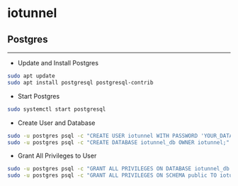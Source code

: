 # iotunnel

## Postgres

---

-   Update and Install Postgres

```bash
sudo apt update
sudo apt install postgresql postgresql-contrib
```

-   Start Postgres

```bash
sudo systemctl start postgresql
```

-   Create User and Database

```bash
sudo -u postgres psql -c "CREATE USER iotunnel WITH PASSWORD 'YOUR_DATABASE_PASSWORD';"
sudo -u postgres psql -c "CREATE DATABASE iotunnel_db OWNER iotunnel;"
```

-   Grant All Privileges to User

```bash
sudo -u postgres psql -c "GRANT ALL PRIVILEGES ON DATABASE iotunnel_db TO iotunnel;"
sudo -u postgres psql -c "GRANT ALL PRIVILEGES ON SCHEMA public TO iotunnel;"
```

